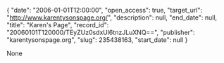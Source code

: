 {
  "date": "2006-01-01T12:00:00", 
  "open_access": true, 
  "target_url": "http://www.karentysonspage.org/", 
  "description": null, 
  "end_date": null, 
  "title": "Karen's Page", 
  "record_id": "20060101T120000/TEyZUz0sdxUl6tnzJLuXNQ==", 
  "publisher": "karentysonspage.org", 
  "slug": 235438163, 
  "start_date": null
}

None